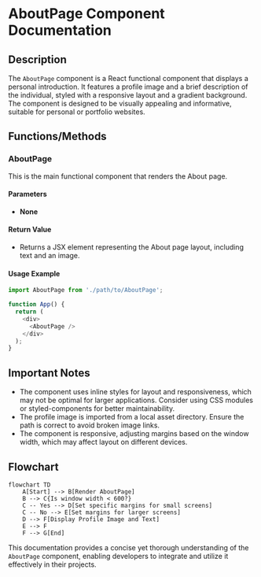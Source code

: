 # AboutPage Component Documentation

## Description
The `AboutPage` component is a React functional component that displays a personal introduction. It features a profile image and a brief description of the individual, styled with a responsive layout and a gradient background. The component is designed to be visually appealing and informative, suitable for personal or portfolio websites.

## Functions/Methods

### AboutPage
This is the main functional component that renders the About page.

#### Parameters
- **None**

#### Return Value
- Returns a JSX element representing the About page layout, including text and an image.

#### Usage Example
```javascript
import AboutPage from './path/to/AboutPage';

function App() {
  return (
    <div>
      <AboutPage />
    </div>
  );
}
```

## Important Notes
- The component uses inline styles for layout and responsiveness, which may not be optimal for larger applications. Consider using CSS modules or styled-components for better maintainability.
- The profile image is imported from a local asset directory. Ensure the path is correct to avoid broken image links.
- The component is responsive, adjusting margins based on the window width, which may affect layout on different devices.

## Flowchart
```mermaid
flowchart TD
    A[Start] --> B[Render AboutPage]
    B --> C{Is window width < 600?}
    C -- Yes --> D[Set specific margins for small screens]
    C -- No --> E[Set margins for larger screens]
    D --> F[Display Profile Image and Text]
    E --> F
    F --> G[End]
```

This documentation provides a concise yet thorough understanding of the `AboutPage` component, enabling developers to integrate and utilize it effectively in their projects.